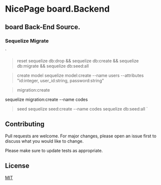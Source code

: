# NicePage board.Backend

## board Back-End Source.


### Sequelize Migrate
`
> reset
sequelize db:drop && sequelize db:create && sequelize db:migrate && sequelize db:seed:all

> create model
sequelize model:create --name users --attributes "id:integer, user_id:string, password:string"

>migration:create

sequelize migration:create --name codes

> seed
sequelize seed:create --name codes
sequelize db:seed:all
`


## Contributing
Pull requests are welcome. For major changes, please open an issue first to discuss what you would like to change.

Please make sure to update tests as appropriate.

## License
[MIT](https://choosealicense.com/licenses/mit/)

